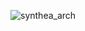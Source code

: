 ![synthea_arch](https://cloud.githubusercontent.com/assets/13512036/19807740/898d73d8-9cef-11e6-9ac8-d2b3fb0520f0.png)
